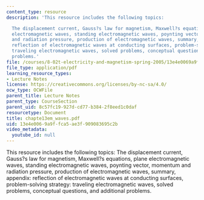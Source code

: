 ```yaml
---
content_type: resource
description: 'This resource includes the following topics:

  The displacement current, Gauss?s law for magnetism, Maxwell?s equations, plane
  electromagnetic waves, standing electromagnetic waves, poynting vector, momentum
  and radiation pressure, production of electromagnetic waves, summary, appendix:
  reflection of electromagnetic waves at conducting surfaces, problem-solving strategy:
  traveling electromagnetic waves, solved problems, conceptual questions, and additional
  problems.'
file: /courses/8-02t-electricity-and-magnetism-spring-2005/13e4e0069a9ffca5ae3f909083695c2b_chapte13em_waves.pdf
file_type: application/pdf
learning_resource_types:
- Lecture Notes
license: https://creativecommons.org/licenses/by-nc-sa/4.0/
ocw_type: OCWFile
parent_title: Lecture Notes
parent_type: CourseSection
parent_uid: 8c57fc19-927d-cd77-b384-2f8eed1c0daf
resourcetype: Document
title: chapte13em_waves.pdf
uid: 13e4e006-9a9f-fca5-ae3f-909083695c2b
video_metadata:
  youtube_id: null
---
```

This resource includes the following topics:
The displacement current, Gauss?s law for magnetism, Maxwell?s equations, plane electromagnetic waves, standing electromagnetic waves, poynting vector, momentum and radiation pressure, production of electromagnetic waves, summary, appendix: reflection of electromagnetic waves at conducting surfaces, problem-solving strategy: traveling electromagnetic waves, solved problems, conceptual questions, and additional problems.
